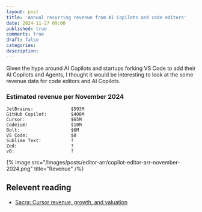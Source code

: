 ```yaml
---
layout: post
title: 'Annual recurring revenue from AI Copilots and code editors'
date: 2024-11-27 09:00
published: true
comments: true
draft: false
categories:
description:
---
```


Given the hype around AI Copilots and startups forking VS Code to add their AI Copilots and Agents, I thought it would be interesting to look at the some revenue data for code editors and AI Copilots.

### Estimated revenue per November 2024

```
JetBrains:              $593M
GitHub Copilot:         $400M
Cursor:                 $65M
Codeium:                $10M
Bolt:                   $6M
VS Code:                $0
Sublime Text:           ?
Zed:                    ?
v0:                     ?
```

{% image src="/images/posts/editor-arr/copilot-editor-arr-november-2024.png" title="Revenue" /%}


## Relevent reading

- [Sacra: Cursor revenue, growth, and valuation](https://sacra.com/research/cursor-revenue-growth-valuation/)
